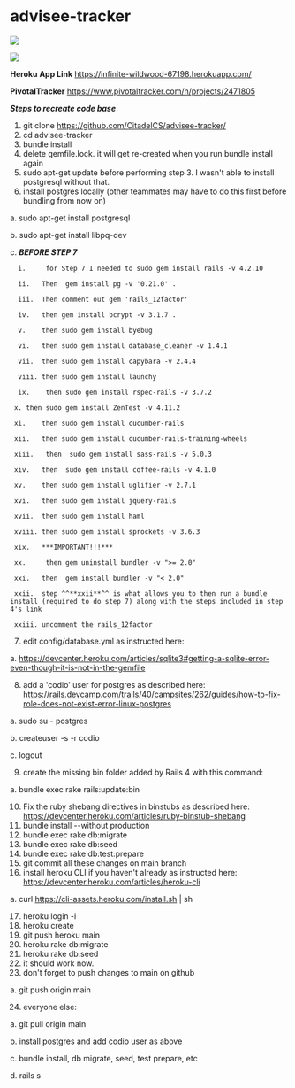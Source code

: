 # advisee-tracker

<a href="https://codeclimate.com/github/CitadelCS/advisee-tracker/maintainability"><img src="https://api.codeclimate.com/v1/badges/7aa4007c770db57f0b99/maintainability" /></a>

<a href="https://codeclimate.com/github/CitadelCS/advisee-tracker/test_coverage"><img src="https://api.codeclimate.com/v1/badges/7aa4007c770db57f0b99/test_coverage" /></a>

**Heroku App Link**
https://infinite-wildwood-67198.herokuapp.com/

**PivotalTracker**
https://www.pivotaltracker.com/n/projects/2471805


***Steps to recreate code base***
1.  git clone https://github.com/CitadelCS/advisee-tracker/
2.  cd advisee-tracker
3.  bundle install
4.	delete gemfile.lock. it will get re-created when you run bundle install again
5.  sudo apt-get update before performing step 3. I wasn't able to install postgresql without that.
6.	install postgres locally (other teammates may have to do this first before bundling from now on)

  a.	sudo apt-get install postgresql
  
  b.	sudo apt-get install libpq-dev
  
  c. ***BEFORE STEP 7***
  
      i.	 for Step 7 I needed to sudo gem install rails -v 4.2.10 
      
      ii.	Then  gem install pg -v '0.21.0' . 
      
      iii.	Then comment out gem 'rails_12factor' 
      
      iv.	then gem install bcrypt -v 3.1.7 . 
      
      v.	then sudo gem install byebug
      
      vi.	then sudo gem install database_cleaner -v 1.4.1
      
      vii.	then sudo gem install capybara -v 2.4.4
      
      viii.	then sudo gem install launchy
   
      ix.	 then sudo gem install rspec-rails -v 3.7.2
     
     x.	then sudo gem install ZenTest -v 4.11.2
     
     xi.	then sudo gem install cucumber-rails
     
     xii.	then sudo gem install cucumber-rails-training-wheels
     
     xiii.	 then  sudo gem install sass-rails -v 5.0.3
     
     xiv.	then  sudo gem install coffee-rails -v 4.1.0
     
     xv.	then sudo gem install uglifier -v 2.7.1
     
     xvi.	then sudo gem install jquery-rails
     
     xvii.	then sudo gem install haml
     
     xviii.	then sudo gem install sprockets -v 3.6.3
     
     xix.	***IMPORTANT!!!***
     
     xx.	 then gem uninstall bundler -v ">= 2.0" 
     
     xxi.	then  gem install bundler -v "< 2.0"
     
     xxii.	step ^^**xxii**^^ is what allows you to then run a bundle install (required to do step 7) along with the steps included in step 4's link
     
     xxiii. uncomment the rails_12factor
     
7.	edit config/database.yml as instructed here:

  a.	https://devcenter.heroku.com/articles/sqlite3#getting-a-sqlite-error-even-though-it-is-not-in-the-gemfile
  
8.	add a 'codio' user for postgres as described here: https://rails.devcamp.com/trails/40/campsites/262/guides/how-to-fix-role-does-not-exist-error-linux-postgres

  a.	sudo su - postgres
  
  b.	createuser -s -r codio
  
  c.	logout
  
9.	create the missing bin folder added by Rails 4 with this command:
  
  a.	bundle exec rake rails:update:bin
  
10.	Fix the ruby shebang directives in binstubs as described here: https://devcenter.heroku.com/articles/ruby-binstub-shebang
11.	bundle install --without production
12.	bundle exec rake db:migrate
13.	bundle exec rake db:seed
14.	bundle exec rake db:test:prepare
15.	git commit all these changes on main branch
16.	install heroku CLI if you haven't already as instructed here: https://devcenter.heroku.com/articles/heroku-cli

  a.	curl https://cli-assets.heroku.com/install.sh | sh
  
17.	heroku login -i
18.	heroku create
19.	git push heroku main
20.	heroku rake db:migrate
21.	heroku rake db:seed
22.	it should work now.
23.	don't forget to push changes to main on github

  a.	git push origin main
  
24.	everyone else:

  a.	git pull origin main
  
  b.	install postgres and add codio user as above
  
  c.	bundle install, db migrate, seed, test prepare, etc
  
  d.	rails s
  
